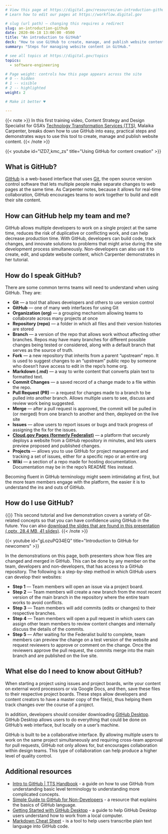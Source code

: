 ```yaml
---
# View this page at https://digital.gov/resources/an-introduction-github
# Learn how to edit our pages at https://workflow.digital.gov

# slug (url path) — changing this requires a redirect
slug: an-introduction-github
date: 2020-06-18 13:00:00 -0500
title: "An introduction to GitHub"
deck: "How to use GitHub to create, manage, and publish website content."
summary: "Steps for managing website content in GitHub."

# see all topics at https://digital.gov/topics
topics:
  - software-engineering

# Page weight: controls how this page appears across the site
# 0 -- hidden
# 1 -- visible
# 2 -- highlighted
weight: 2

# Make it better ♥

---
```


{{< note >}}
In this first training video, Content Strategy and Design Specialist for GSA’s [Technology Transformation Services (TTS)](https://tts.gsa.gov/), Malaika Carpenter, breaks down how to use GitHub into easy, practical steps and demonstrates ways to use this tool to create, manage and publish website content.
{{< /note >}}

{{< youtube id="lZD7_kmc_zs" title="Using GitHub for content creation" >}}

## What is GitHub?

[GitHub](https://www.github.com/) is a web-based interface that uses [Git](https://www.git-scm.com/), the open source version control software that lets multiple people make separate changes to web pages at the same time. As Carpenter notes, because it allows for real-time collaboration, GitHub encourages teams to work together to build and edit their site content.

## How can GitHub help my team and me?

GitHub allows multiple developers to work on a single project at the same time, reduces the risk of duplicative or conflicting work, and can help decrease production time. With GitHub, developers can build code, track changes, and innovate solutions to problems that might arise during the site development process simultaneously. Non-developers can also use it to create, edit, and update website content, which Carpenter demonstrates in her tutorial.

## How do I speak GitHub?

There are some common terms teams will need to understand when using GitHub. They are:

- **Git** &mdash; a tool that allows developers and others to use version control
- **GitHub** &mdash; one of many web interfaces for using Git
- **Organization (org)** &mdash; a grouping mechanism allowing teams to collaborate across many projects at once
- **Repository (repo)** &mdash; a folder in which all files and their version histories are stored
- **Branch** &mdash; a version of the repo that allows work without affecting other branches. Repos may have many branches for different possible changes being tested or considered, along with a default branch that serves as the source of truth.
- **Fork** &mdash; a new repository that inherits from a parent “upstream” repo. It is used to suggest changes to an “upstream” public repo by someone who doesn’t have access to edit in the repo’s home org.
- **Markdown (.md)** &mdash; a way to write content that converts plain text to formatted text.
- **Commit Changes** &mdash; a saved record of a change made to a file within the repo.
- **Pull Request (PR)** &mdash; a request for changes made to a branch to be pulled into another branch. Allows multiple users to see, discuss and review work being suggested.
- **Merge** &mdash; after a pull request is approved, the commit will be pulled in (or merged) from one branch to another and then, deployed on the live site
- **Issues** &mdash; allow users to report issues or bugs and track progress of assigning the fix for the issues.
- **[Cloud.gov Pages (formerly Federalist)](https://cloud.gov/pages/features/)** &mdash; a platform that securely deploys a website from a GitHub repository in minutes, and lets users preview proposed and published changes.
- **Projects** &mdash; allows you to use GitHub for project management and tracking a set of issues, either for a specific repo or an entire org
- **Wiki** &mdash; a section of a repo made for hosting documentation. Documentation may be in the repo’s README files instead.

Becoming fluent in GitHub terminology might seem intimidating at first, but the more team members engage with the platform, the easier it is to understand the ins and outs of GitHub.

## How do I use GitHub?

{{<note>}}
This second tutorial and live demonstration covers a variety of Git-related concepts so that you can have confidence using GitHub in the future. You can also [download the slides that are found in this presentation (.pptx, 28.4 MB, 41 slides)](https://s3.amazonaws.com/digitalgov/static/07-25-2023-github-basics-final.pptx).
{{< /note >}}

{{< youtube id="gLozuPQ34EQ" title="Introduction to GitHub for newcomers" >}}

In the demonstrations on this page, both presenters show how files are changed and merged in GitHub. This can be done by any member on the team, developers and non-developers, that has access to a GitHub repository. The following is a step-by-step method in which GitHub users can develop their websites:

- **Step 1** &mdash; Team members will open an issue via a project board.
- **Step 2** &mdash; Team members will create a new branch from the most recent version of the main branch in the repository where the entire team works to avoid conflicts.
- **Step 3** &mdash; Team members will add commits (edits or changes) to their respective branches.
- **Step 4** &mdash; Team members will open a pull request in which users can assign other team members to review content changes and internally discuss the details of the commits.
- **Step 5** &mdash; After waiting for the Federalist build to complete, team members can preview the change on a test version of the website and request reviewers to approve or comment on the change. Once the reviewers approve the pull request, the commits merge into the main branch and are published on the live site.

## What else do I need to know about GitHub?

When starting a project using issues and project boards, write your content on external word processors or via Google Docs, and then, save these files to their respective project boards. These steps allow developers and content creators to have a master copy of the file(s), thus helping them track changes over the course of a project.

In addition, developers should consider downloading [GitHub Desktop](https://desktop.github.com/). GitHub Desktop allows users to do everything that could be done on GitHub’s web interface, but locally on a user’s machine.

GitHub is built to be a collaborative interface. By allowing multiple users to work on the same project simultaneously and requiring cross-team approval for pull requests, GitHub not only allows for, but encourages collaboration within design teams. This type of collaboration can help produce a higher level of quality control.

## Additional resources

- [Intro to GitHub | TTS Handbook](https://handbook.tts.gsa.gov/intro-to-github/) - a guide on how to use GitHub from understanding basic level terminology to understanding more complicated concepts.
- [Simple Guide to GitHub for Non-Developers](https://unito.io/blog/guide-to-github-for-project-managers/) - a resource that explains the basics of GitHub language.
- [Getting Started with GitHub Desktop](https://help.github.com/en/desktop/getting-started-with-github-desktop) - a guide to help GitHub Desktop users understand how to work from a local computer.
- [Markdown Cheat Sheet](https://www.markdownguide.org/cheat-sheet/) - is a tool to help users transcribe plain text language into GitHub code.

